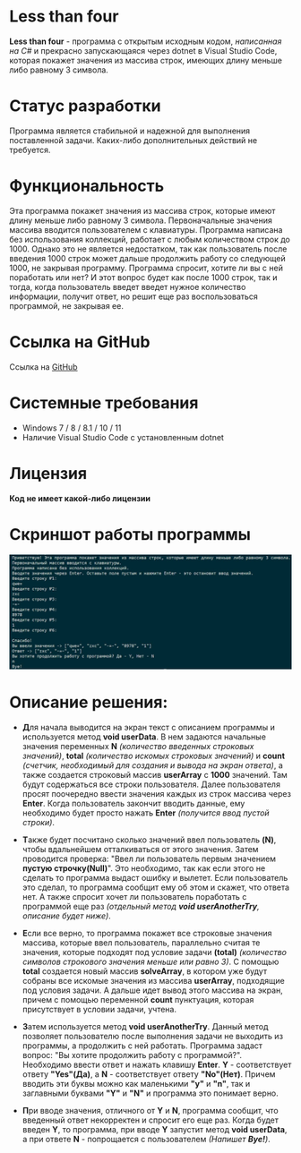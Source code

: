 # Less than four

__Less than four__ - программа с открытым исходным кодом, *написанная на C#* и прекрасно запускающаяся через dotnet в Visual Studio Code, которая покажет значения из массива строк, имеющих длину меньше либо равному 3 символа.

# Статус разработки

Программа является стабильной и надежной для выполнения поставленной задачи. Каких-либо дополнительных действий не требуется. 

# Функциональность

Эта программа покажет значения из массива строк, которые имеют длину меньше либо равному 3 символа. Первоначальные значения массива вводится пользователем с клавиатуры. Программа написана без использования коллекций, работает с любым количеством строк до 1000. Однако это не является недостатком, так как пользователь после введения 1000 строк может дальше продолжить работу со следующей 1000, не закрывая программу. Программа спросит, хотите ли вы с ней поработать или нет? И этот вопрос будет как после 1000 строк, так и тогда, когда пользователь введет введет нужное количество информации, получит ответ, но решит еще раз воспользоваться программой, не закрывая ее.

# Ссылка на GitHub

Ссылка на [GitHub](https://github.com/Lexskop/finalVerificationWorkGB1)

# Системные требования

+ Windows 7 / 8 / 8.1 / 10 / 11
+ Наличие Visual Studio Code с установленным dotnet

# Лицензия

__Код не имеет какой-либо лицензии__

# Скриншот работы программы

![Скриншот работы программы](https://github.com/Lexskop/finalVerificationWorkGB1/blob/main/1.JPG)

# Описание решения:

* **Д**ля начала выводится на экран текст с описанием программы и используется метод **void userData**. В нем задаются начальные значения переменных **N** *(количество введенных строковых значений)*, **total** *(количество искомых строковых значений)* и **count** *(счетчик, необходимый для создания и вывода на экран ответа)*, а также создается строковый массив **userArray** с **1000** значений. Там будут содержаться все строки пользователя. Далее пользователя просят поочередно ввести значения каждых из строк массива через **Enter**. Когда пользователь закончит вводить данные, ему необходимо будет просто нажать **Enter** *(получится ввод пустой строки)*.

* **Т**акже будет посчитано сколько значений ввел пользователь **(N)**, чтобы вдальнейшем отталкиваться от этого значения. Затем проводится проверка: "Ввел ли пользователь первым значением **пустую строчку(Null)**". Это необходимо, так как если этого не сделать то программа выдаст ошибку и вылетет. Если пользователь это сделал, то программа сообщит ему об этом и скажет, что ответа нет. А также спросит хочет ли пользователь поработать с программой еще раз *(отдельный метод **void userAnotherTry**, описание будет ниже)*.

* **Е**сли все верно, то программа покажет все строковые значения массива, которые ввел пользователь, параллельно считая те значения, которые подходят под условие задачи **(total)** *(количество символов строкового значения меньше или равно 3)*. С помощью **total** создается новый массив **solveArray**, в котором уже будут собраны все искомые значения из массива **userArray**, подходящие под условия задачи. А дальше идет вывод этого массива на экран, причем с помощью переменной **count** пунктуация, которая присутствует в условии задачи, учтена.

* **З**атем используется метод **void userAnotherTry**. Данный метод позволяет пользователю после выполнения задачи не выходить из программы, а продолжить с ней работать. Программа задаст вопрос: "Вы хотите продолжить работу с программой?". Необходимо ввести ответ и нажать клавишу **Enter**. **Y** - соответствует ответу **"Yes"(Да)**, а **N** - соответствует ответу **"No"(Нет)**. Причем вводить эти буквы можно как маленькими **"y"** и **"n"**, так и заглавными буквами **"Y"** и **"N"** и программа это понимает верно.

* **П**ри вводе значения, отличного от **Y** и **N**, программа сообщит, что введенный ответ некорректен и спросит его еще раз. Когда будет введен **Y**, то программа, при вводе **Y** запустит метод **void userData**, а при ответе **N** - попрощается с пользователем *(Напишет **Bye!**)*.
